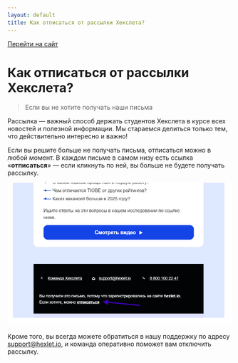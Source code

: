 ```yaml
---
layout: default
title: Как отписаться от рассылки Хекслета?
---
```


[Перейти на сайт](https://ru.hexlet.io)

# Как отписаться от рассылки Хекслета?

> Если вы не хотите получать наши письма

Рассылка — важный способ держать студентов Хекслета в курсе всех новостей и полезной информации. Мы стараемся делиться только тем, 
что действительно интересно и важно!

Если вы решите больше не получать письма, отписаться можно в любой момент. В каждом письме в самом низу есть ссылка «**отписаться**» — 
если кликнуть по ней, вы больше не будете получать рассылку.

![](./assets/unsubscribe.png)

Кроме того, вы всегда можете обратиться в нашу поддержку по адресу support@hexlet.io, и команда оперативно поможет вам отключить рассылку.
